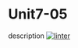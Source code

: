 # Unit7-05
description
[![linter](https://github.com/RachelChung001/Unit7-05/workflows/linter/badge.svg)](https://github.com/marketplace/actions/super-linter)
